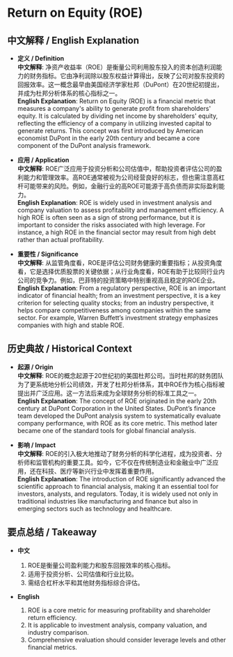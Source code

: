 # Return on Equity (ROE)

## 中文解释 / English Explanation

* **定义 / Definition**  
  **中文解释**: 净资产收益率（ROE）是衡量公司利用股东投入的资本创造利润能力的财务指标。它由净利润除以股东权益计算得出，反映了公司对股东投资的回报效率。这一概念最早由美国经济学家杜邦（DuPont）在20世纪初提出，并成为杜邦分析体系的核心指标之一。  
  **English Explanation**: Return on Equity (ROE) is a financial metric that measures a company's ability to generate profit from shareholders' equity. It is calculated by dividing net income by shareholders' equity, reflecting the efficiency of a company in utilizing invested capital to generate returns. This concept was first introduced by American economist DuPont in the early 20th century and became a core component of the DuPont analysis framework.

* **应用 / Application**  
  **中文解释**: ROE广泛应用于投资分析和公司估值中，帮助投资者评估公司的盈利能力和管理效率。高ROE通常被视为公司经营良好的标志，但也需注意高杠杆可能带来的风险。例如，金融行业的高ROE可能源于高负债而非实际盈利能力。  
  **English Explanation**: ROE is widely used in investment analysis and company valuation to assess profitability and management efficiency. A high ROE is often seen as a sign of strong performance, but it is important to consider the risks associated with high leverage. For instance, a high ROE in the financial sector may result from high debt rather than actual profitability.

* **重要性 / Significance**  
  **中文解释**: 从监管角度看，ROE是评估公司财务健康的重要指标；从投资角度看，它是选择优质股票的关键依据；从行业角度看，ROE有助于比较同行业内公司的竞争力。例如，巴菲特的投资策略中特别重视高且稳定的ROE企业。  
  **English Explanation**: From a regulatory perspective, ROE is an important indicator of financial health; from an investment perspective, it is a key criterion for selecting quality stocks; from an industry perspective, it helps compare competitiveness among companies within the same sector. For example, Warren Buffett’s investment strategy emphasizes companies with high and stable ROE.

## 历史典故 / Historical Context

* **起源 / Origin**  
  **中文解释**: ROE的概念起源于20世纪初的美国杜邦公司。当时杜邦的财务团队为了更系统地分析公司绩效，开发了杜邦分析体系，其中ROE作为核心指标被提出并广泛应用。这一方法后来成为全球财务分析的标准工具之一。  
  **English Explanation**: The concept of ROE originated in the early 20th century at DuPont Corporation in the United States. DuPont’s finance team developed the DuPont analysis system to systematically evaluate company performance, with ROE as its core metric. This method later became one of the standard tools for global financial analysis.

* **影响 / Impact**  
  **中文解释**: ROE的引入极大地推动了财务分析的科学化进程，成为投资者、分析师和监管机构的重要工具。如今，它不仅在传统制造业和金融业中广泛应用，还在科技、医疗等新兴行业中发挥着重要作用。  
  **English Explanation**: The introduction of ROE significantly advanced the scientific approach to financial analysis, making it an essential tool for investors, analysts, and regulators. Today, it is widely used not only in traditional industries like manufacturing and finance but also in emerging sectors such as technology and healthcare.

## 要点总结 / Takeaway

* **中文**  
  1. ROE是衡量公司盈利能力和股东回报效率的核心指标。
  2. 适用于投资分析、公司估值和行业比较。
  3. 需结合杠杆水平和其他财务指标综合评估。

* **English**  
  1. ROE is a core metric for measuring profitability and shareholder return efficiency.
  2. It is applicable to investment analysis, company valuation, and industry comparison.
  3. Comprehensive evaluation should consider leverage levels and other financial metrics.